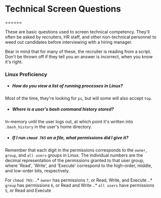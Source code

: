 # Technical Screen Questions
======

These are basic questions used to screen technical competency. They'll often be asked by 
recruiters, HR staff, and other non-technical personnel to weed out candidates before interviewing with a 
hiring manager.

Bear in mind that for many of these, the recruiter is reading from a script. Don't be thrown off if they tell 
you an answer is incorrect, when you know it's right.

### Linux Proficiency

+ ##### How do you view a list of running processes in Linux?
Most of the time, they're looking for `ps`, but will some will also accept `top`.

+ ##### Where is a user's bash command history stored?
In-memory until the user logs out, at which point it's written into `.bash_history` in the user's home 
directory.

+ ##### If I run `chmod 765` on a file, what permissions did I give it?
Remember that each digit in the permissions corresponds to the `owner`, `group`, and `all users` groups 
in Linux. The individual numbers are the decimal representation of the permissions granted to that user 
group, where 'Read', 'Write', and 'Execute' correspond to the high-order, middle, and low-order bits, 
respectively. 

For `chmod 765`:
..* `owner` has permissions `7`, or Read, Write, and Execute
..* `group` has permissions `6`, or Read and Write
..* `all users` have permissions `5`, or Read and Execute

